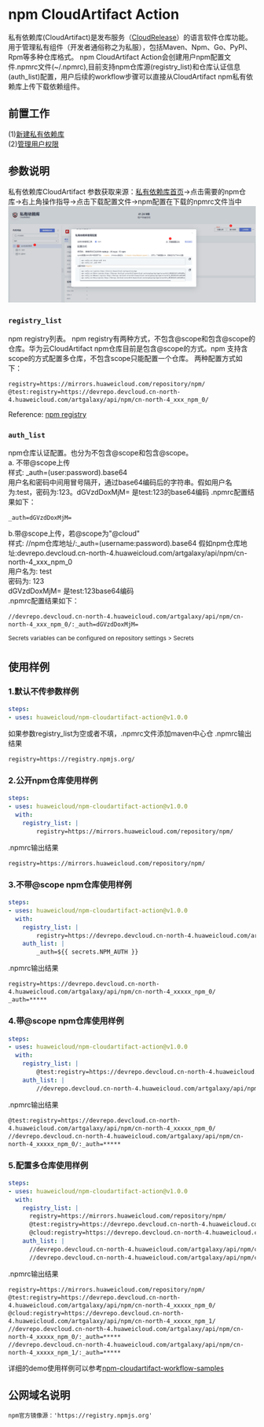 # npm CloudArtifact Action
私有依赖库(CloudArtifact)是发布服务（[CloudRelease](https://support.huaweicloud.com/cloudrelease/index.html)）的语言软件仓库功能。用于管理私有组件（开发者通俗称之为私服），包括Maven、Npm、Go、PyPI、Rpm等多种仓库格式。 
npm CloudArtifact Action会创建用户npm配置文件.npmrc文件(~/.npmrc),目前支持npm仓库源(registry_list)和仓库认证信息(auth_list)配置，用户后续的workflow步骤可以直接从CloudArtifact npm私有依赖库上传下载依赖组件。

## **前置工作**
(1)[新建私有依赖库](https://support.huaweicloud.com/usermanual-releaseman/cloudrelease_01_0008.html)  
(2)[管理用户权限](https://support.huaweicloud.com/usermanual-releaseman/cloudrelease_01_0011.html)

## **参数说明**
私有依赖库CloudArtifact 参数获取来源：[私有依赖库首页](https://devcloud.cn-north-4.huaweicloud.com/cloudartifact/repository)->点击需要的npm仓库->右上角操作指导->点击下载配置文件->npm配置在下载的npmrc文件当中  
![图一](imgs/npm-config-download.PNG)

### `registry_list`
npm registry列表。  npm registry有两种方式，不包含@scope和包含@scope的仓库。华为云CloudArtifact npm仓库目前是包含@scope的方式。npm 支持含scope的方式配置多仓库，不包含scope只能配置一个仓库。
两种配置方式如下：
```
registry=https://mirrors.huaweicloud.com/repository/npm/
@test:registry=https://devrepo.devcloud.cn-north-4.huaweicloud.com/artgalaxy/api/npm/cn-north-4_xxx_npm_0/
```
Reference:  [npm registry](https://docs.npmjs.com/cli/v6/using-npm/registry)

### `auth_list`
npm仓库认证配置。也分为不包含@scope和包含@scope。  
a. 不带@scope上传  
样式: _auth=(user:password).base64  
用户名和密码中间用冒号隔开，通过base64编码后的字符串。假如用户名为:test，密码为:123。dGVzdDoxMjM= 是test:123的base64编码
.npmrc配置结果如下：
```
_auth=dGVzdDoxMjM=
```
b.带@scope上传，若@scope为"@cloud"  
样式: //npm仓库地址/:_auth=(username:password).base64
假如npm仓库地址:devrepo.devcloud.cn-north-4.huaweicloud.com/artgalaxy/api/npm/cn-north-4_xxx_npm_0  
用户名为: test  
密码为: 123  
dGVzdDoxMjM= 是test:123base64编码  
.npmrc配置结果如下：

```
//devrepo.devcloud.cn-north-4.huaweicloud.com/artgalaxy/api/npm/cn-north-4_xxx_npm_0/:_auth=dGVzdDoxMjM=
```
<sup>Secrets variables can be configured on repository settings > Secrets</sup>

## **使用样例**
### 1.默认不传参数样例
```yml
steps:
- uses: huaweicloud/npm-cloudartifact-action@v1.0.0
```
如果参数registry_list为空或者不填，.npmrc文件添加maven中心仓
.npmrc输出结果
```
registry=https://registry.npmjs.org/
```
### 2.公开npm仓库使用样例
```yml
steps:
- uses: huaweicloud/npm-cloudartifact-action@v1.0.0
  with: 
    registry_list: |
        registry=https://mirrors.huaweicloud.com/repository/npm/
```
.npmrc输出结果
```
registry=https://mirrors.huaweicloud.com/repository/npm/
```
### 3.不带@scope npm仓库使用样例
```yml
steps:
- uses: huaweicloud/npm-cloudartifact-action@v1.0.0
  with: 
    registry_list: |
        registry=https://devrepo.devcloud.cn-north-4.huaweicloud.com/artgalaxy/api/npm/cn-north-4_xxxxx_npm_0/
    auth_list: |
        _auth=${{ secrets.NPM_AUTH }}
```
.npmrc输出结果
```
registry=https://devrepo.devcloud.cn-north-4.huaweicloud.com/artgalaxy/api/npm/cn-north-4_xxxxx_npm_0/
_auth=*****
```
### 4.带@scope npm仓库使用样例
```yml
steps:
- uses: huaweicloud/npm-cloudartifact-action@v1.0.0
  with: 
    registry_list: |
        @test:registry=https://devrepo.devcloud.cn-north-4.huaweicloud.com/artgalaxy/api/npm/cn-north-4_xxxxx_npm_0/
    auth_list: |
        //devrepo.devcloud.cn-north-4.huaweicloud.com/artgalaxy/api/npm/cn-north-4_xxxxx_npm_0/:_auth=${{ secrets.NPM_AUTH }}
```
.npmrc输出结果
```
@test:registry=https://devrepo.devcloud.cn-north-4.huaweicloud.com/artgalaxy/api/npm/cn-north-4_xxxxx_npm_0/
//devrepo.devcloud.cn-north-4.huaweicloud.com/artgalaxy/api/npm/cn-north-4_xxxxx_npm_0/:_auth=*****
```
### 5.配置多仓库使用样例
```yml
steps:
- uses: huaweicloud/npm-cloudartifact-action@v1.0.0
  with: 
    registry_list: |
      registry=https://mirrors.huaweicloud.com/repository/npm/
      @test:registry=https://devrepo.devcloud.cn-north-4.huaweicloud.com/artgalaxy/api/npm/cn-north-4_xxxxx_npm_0/
      @cloud:registry=https://devrepo.devcloud.cn-north-4.huaweicloud.com/artgalaxy/api/npm/cn-north-4_xxxxx_npm_1/
    auth_list: |
      //devrepo.devcloud.cn-north-4.huaweicloud.com/artgalaxy/api/npm/cn-north-4_xxxxx_npm_0/:_auth=${{ secrets.NPM_AUTH_0 }}
      //devrepo.devcloud.cn-north-4.huaweicloud.com/artgalaxy/api/npm/cn-north-4_xxxxx_npm_1/:_auth=${{ secrets.NPM_AUTH_1 }}
```
.npmrc输出结果
```
registry=https://mirrors.huaweicloud.com/repository/npm/
@test:registry=https://devrepo.devcloud.cn-north-4.huaweicloud.com/artgalaxy/api/npm/cn-north-4_xxxxx_npm_0/
@cloud:registry=https://devrepo.devcloud.cn-north-4.huaweicloud.com/artgalaxy/api/npm/cn-north-4_xxxxx_npm_1/
//devrepo.devcloud.cn-north-4.huaweicloud.com/artgalaxy/api/npm/cn-north-4_xxxxx_npm_0/:_auth=*****
//devrepo.devcloud.cn-north-4.huaweicloud.com/artgalaxy/api/npm/cn-north-4_xxxxx_npm_1/:_auth=*****
```
详细的demo使用样例可以参考[npm-cloudartifact-workflow-samples](https://github.com/huaweicloud/npm-cloudartifact-workflow-samples)

## 公网域名说明
```
npm官方镜像源：'https://registry.npmjs.org'
```
